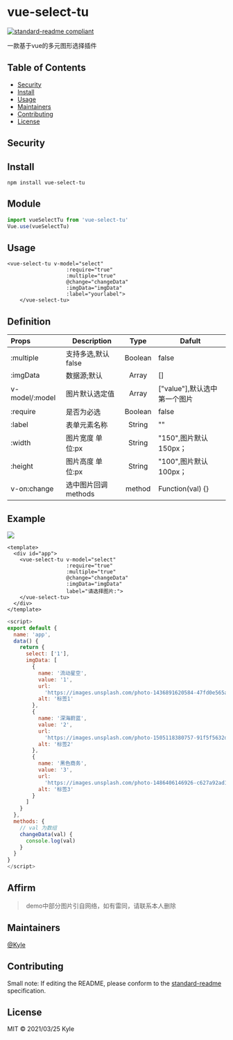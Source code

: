 # vue-select-tu



[![standard-readme compliant](https://img.shields.io/badge/standard--readme-OK-green.svg?style=flat-square)](https://github.com/RichardLitt/standard-readme)

一款基于vue的多元图形选择插件

## Table of Contents

- [Security](#security)
- [Install](#install)
- [Usage](#usage)
- [Maintainers](#maintainers)
- [Contributing](#contributing)
- [License](#license)

## Security

## Install

```
npm install vue-select-tu
```

## Module

```js
import vueSelectTu from 'vue-select-tu'
Vue.use(vueSelectTu)
```

## Usage

```vue
<vue-select-tu v-model="select"
                   :require="true"
                   :multiple="true"
                   @change="changeData"
                   :imgData="imgData"
                   :label="yourlabel">
    </vue-select-tu>
```

## Definition

| Props          | Description         |  Type   | Dafult                       |
| :------------- | ------------------- | :-----: | ---------------------------- |
| :multiple      | 支持多选,默认false  | Boolean | false                        |
| :imgData       | 数据源;默认         |  Array  | []                           |
| v-model/:model | 图片默认选定值      |  Array  | ["value"],默认选中第一个图片 |
| :require       | 是否为必选          | Boolean | false                        |
| :label         | 表单元素名称        | String  | ""                           |
| :width         | 图片宽度 单位:px    | String  | "150",图片默认150px；        |
| :height        | 图片高度 单位:px    | String  | "100",图片默认100px；        |
| v-on:change    | 选中图片回调methods | method  | Function(val) {}             |

## Example

![](http://mmbiz.qpic.cn/mmbiz_jpg/qRJazDfIbDxZNbejBas5m0GMVTYH3e8VsD5VcA8wuSoNoIv00HyJiaoYabUysHtODzkDqIianudIojnXWrEjQNdQ/0)

```vue
<template>
  <div id="app">
    <vue-select-tu v-model="select"
                   :require="true"
                   :multiple="true"
                   @change="changeData"
                   :imgData="imgData"
                   label="请选择图片:">
    </vue-select-tu>
  </div>
</template>
```

```javascript
<script>
export default {
  name: 'app',
  data() {
    return {
      select: ['1'],
      imgData: [
        {
          name: '流动星空',
          value: '1',
          url:
            'https://images.unsplash.com/photo-1436891620584-47fd0e565afb?ixid=MXwxMjA3fDB8MHxzZWFyY2h8MTV8fHN0YXJ8ZW58MHx8MHw%3D&ixlib=rb-1.2.1&auto=format&fit=crop&w=500&q=60',
          alt: '标签1'
        },
        {
          name: '深海蔚蓝',
          value: '2',
          url:
            'https://images.unsplash.com/photo-1505118380757-91f5f5632de0?ixid=MXwxMjA3fDB8MHxzZWFyY2h8Mnx8c2VhfGVufDB8fDB8&ixlib=rb-1.2.1&auto=format&fit=crop&w=500&q=60',
          alt: '标签2'
        },
        {
          name: '黑色商务',
          value: '3',
          url:
            'https://images.unsplash.com/photo-1486406146926-c627a92ad1ab?ixid=MXwxMjA3fDB8MHxzZWFyY2h8OXx8YnVzaW5lc3N8ZW58MHx8MHw%3D&ixlib=rb-1.2.1&auto=format&fit=crop&w=500&q=60',
          alt: '标签3'
        }
      ]
    }
  },
  methods: {
    // val 为数组
    changeData(val) {
      console.log(val)
    }
  }
}
</script>
```

## Affirm

> ​	demo中部分图片引自网络，如有雷同，请联系本人删除
>

## Maintainers

[@Kyle](https://github.com/MarthaRen/vue-select-tu.git)

## Contributing

Small note: If editing the README, please conform to the [standard-readme](https://github.com/RichardLitt/standard-readme) specification.

## License

MIT © 2021/03/25 Kyle

